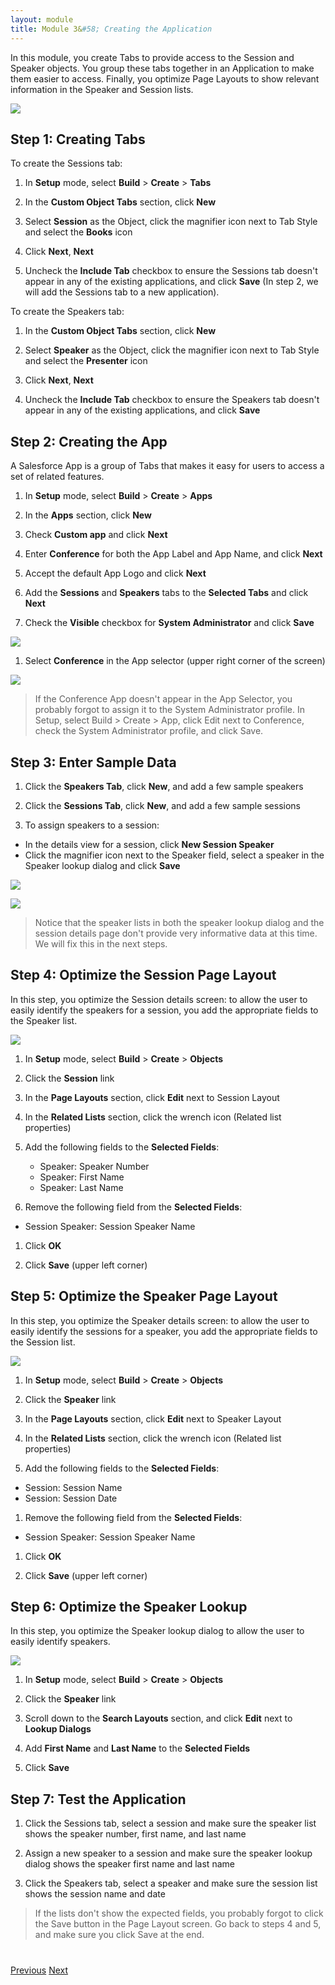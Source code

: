 ```yaml
---
layout: module
title: Module 3&#58; Creating the Application
---
```

In this module, you create Tabs to provide access to the Session and Speaker objects. You group these tabs together in an Application to make them easier to access. Finally, you optimize Page Layouts to show relevant information in the Speaker and Session lists.

![](images/app.jpg)

## Step 1: Creating Tabs

To create the Sessions tab:

1. In **Setup** mode, select **Build** > **Create** > **Tabs**

1. In the **Custom Object Tabs** section, click **New**

1. Select **Session** as the Object, click the magnifier icon next to Tab Style and select the **Books** icon

1. Click **Next**, **Next**

1. Uncheck the **Include Tab** checkbox to ensure the Sessions tab doesn't appear in any of the existing applications, and click **Save** (In step 2, we will add the Sessions tab to a new application).

To create the Speakers tab:

1. In the **Custom Object Tabs** section, click **New**

1. Select **Speaker** as the Object, click the magnifier icon next to Tab Style and select the **Presenter** icon

1. Click **Next**, **Next**

1. Uncheck the **Include Tab** checkbox to ensure the Speakers tab doesn't appear in any of the existing applications, and click **Save**

## Step 2: Creating the App

A Salesforce App is a group of Tabs that makes it easy for users to access a set of related features.

1. In **Setup** mode, select **Build** > **Create** > **Apps**

1. In the **Apps** section, click **New**

1. Check **Custom app** and click **Next**

1. Enter **Conference** for both the App Label and App Name, and click **Next**

1. Accept the default App Logo and click **Next**

1. Add the **Sessions** and **Speakers** tabs to the **Selected Tabs** and click **Next**

1. Check the **Visible** checkbox for **System Administrator** and click **Save**

  ![](images/sysadmin.jpg)

1. Select **Conference** in the App selector (upper right corner of the screen)

  ![](images/conference-app.jpg)

  > If the Conference App doesn't appear in the App Selector, you probably forgot to assign it to the System Administrator profile. In Setup, select Build > Create > App, click Edit next to Conference, check the System Administrator profile, and click Save.

## Step 3: Enter Sample Data

1. Click the **Speakers Tab**, click **New**, and add a few sample speakers

1. Click the **Sessions Tab**, click **New**, and  add a few sample sessions

1. To assign speakers to a session:
  - In the details view for a session, click **New Session Speaker**
  - Click the magnifier icon next to the Speaker field, select a speaker in the Speaker lookup dialog and click **Save**

  ![](images/speaker-lookup.jpg)

  ![](images/session-detail.jpg)

  > Notice that the speaker lists in both the speaker lookup dialog and the session details page don't provide very informative data at this time. We will fix this in the next steps.



## Step 4: Optimize the Session Page Layout

In this step, you optimize the Session details screen: to allow the user to easily identify the speakers for a session, you add the appropriate fields to the Speaker list.  

![](images/session-layout.jpg)

1. In **Setup** mode, select **Build** > **Create** > **Objects**

1. Click the **Session** link

1. In the **Page Layouts** section, click **Edit** next to Session Layout

1. In the **Related Lists** section, click the wrench icon (Related list properties)

1. Add the following fields to the **Selected Fields**:
   - Speaker: Speaker Number
   - Speaker: First Name
   - Speaker: Last Name

1. Remove the following field from the **Selected Fields**:
  - Session Speaker: Session Speaker Name

1. Click **OK**

1. Click **Save** (upper left corner)

## Step 5: Optimize the Speaker Page Layout

In this step, you optimize the Speaker details screen: to allow the user to easily identify the sessions for a speaker, you add the appropriate fields to the Session list.  

![](images/speaker-layout.jpg)

1. In **Setup** mode, select **Build** > **Create** > **Objects**

1. Click the **Speaker** link

1. In the **Page Layouts** section, click **Edit** next to Speaker Layout

1. In the **Related Lists** section, click the wrench icon (Related list properties)

1. Add the following fields to the **Selected Fields**:
  - Session: Session Name
  - Session: Session Date

1. Remove the following field from the **Selected Fields**:
  - Session Speaker: Session Speaker Name

1. Click **OK**

1. Click **Save** (upper left corner)

## Step 6: Optimize the Speaker Lookup

In this step, you optimize the Speaker lookup dialog to allow the user to easily identify speakers.  

![](images/lookup.jpg)

1. In **Setup** mode, select **Build** > **Create** > **Objects**

1. Click the **Speaker** link

1. Scroll down to the **Search Layouts** section, and click **Edit** next to **Lookup Dialogs**

1. Add **First Name** and **Last Name** to the **Selected Fields**

1. Click **Save**

## Step 7: Test the Application

1. Click the Sessions tab, select a session and make sure the speaker list shows the speaker number, first name, and last name

1. Assign a new speaker to a session and make sure the speaker lookup dialog shows the speaker first name and last name

1. Click the Speakers tab, select a speaker and make sure the session list shows the session name and date

> If the lists don't show the expected fields, you probably forgot to click the Save button in the Page Layout screen. Go back to steps 4 and 5, and make sure you click Save at the end.



<div class="row" style="margin-top:40px;">
<div class="col-sm-12">
<a href="Creating-the-Data-Model.html" class="btn btn-default"><i class="glyphicon glyphicon-chevron-left"></i> Previous</a>
<a href="Creating-an-Apex-Class.html" class="btn btn-default pull-right">Next <i class="glyphicon glyphicon-chevron-right"></i></a>
</div>
</div>

